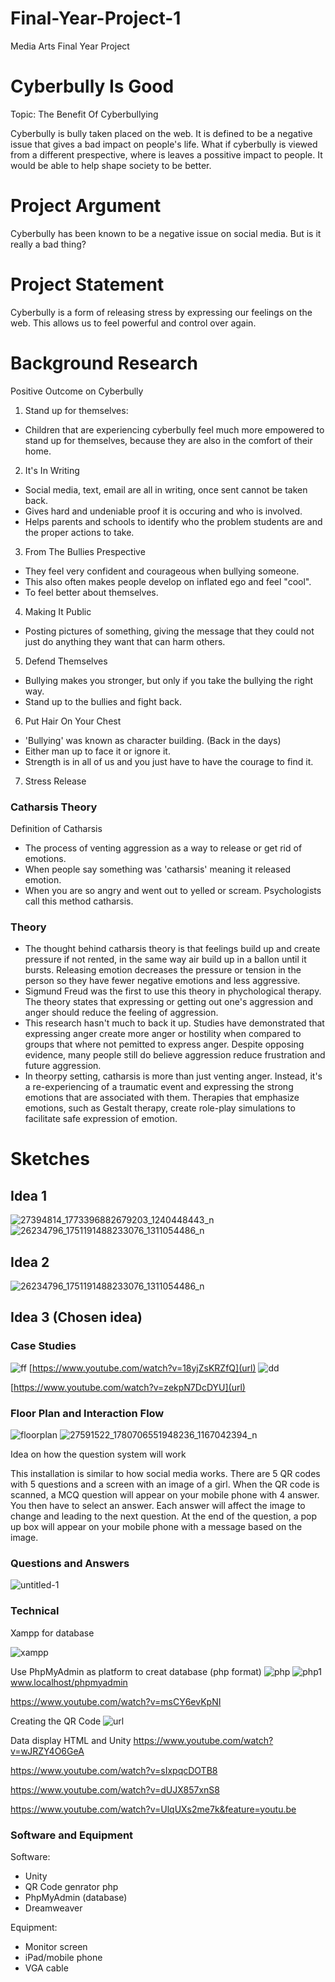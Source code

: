 # Final-Year-Project-1
Media Arts Final Year Project

# Cyberbully Is Good 
Topic: The Benefit Of Cyberbullying

Cyberbully is bully taken placed on the web. It is defined to be a negative issue that gives a bad impact on people's life. What if cyberbully is viewed from a different prespective, where is leaves a possitive impact to people. It would be able to help shape society to be better. 

# Project Argument 
Cyberbully has been known to be a negative issue on social media. But is it really a bad thing?

# Project Statement 
Cyberbully is a form of releasing stress by expressing our feelings on the web. This allows us to feel powerful and control over again.

# Background Research
Positive Outcome on Cyberbully
1) Stand up for themselves: 
- Children that are experiencing cyberbully feel much more empowered to stand up for themselves, because they are also in the comfort of their home.


2) It's In Writing
- Social media, text, email are all in writing, once sent cannot be taken back.
- Gives hard and undeniable proof it is occuring and who is involved.
- Helps parents and schools to identify who the problem students are and the proper actions to take.


3) From The Bullies Prespective
- They feel very confident and courageous when bullying someone.
- This also often makes people develop on inflated ego and feel "cool".
- To feel better about themselves.


4) Making It Public
- Posting pictures of something, giving the message that they could not just do anything they want that can harm others.


5) Defend Themselves
- Bullying makes you stronger, but only if you take the bullying the right way.
- Stand up to the bullies and fight back.


6) Put Hair On Your Chest
- 'Bullying' was known as character building. (Back in the days)
- Either man up to face it or ignore it.
- Strength is in all of  us and you just have to have the courage to find it.


7) Stress Release 
### Catharsis Theory
Definition of Catharsis
- The process of venting aggression as a way to release or get rid of emotions. 
- When people say something was 'catharsis' meaning it released emotion.
- When you are so angry and went out to yelled or scream. Psychologists call this method catharsis.


### Theory 
- The thought behind catharsis theory is that feelings build up and create pressure if not rented, in the same way air build up in a ballon until it bursts. Releasing emotion decreases the pressure or tension in the person so they have fewer negative emotions and less aggressive.
- Sigmund Freud was the first to use this theory in phychological therapy. The theory states that expressing or getting out one's aggression and anger should reduce the feeling of aggression.
- This research hasn't much to back it up. Studies have demonstrated that expressing anger create more anger or hostility when compared to groups that where not pemitted to express anger. Despite opposing evidence, many people still do believe aggression reduce frustration and future aggression.
- In theorpy setting, catharsis is more than just venting anger. Instead, it's a re-experiencing of a traumatic event and expressing the strong emotions that are associated with them. Therapies that emphasize emotions, such as Gestalt therapy, create role-play simulations to facilitate safe expression of emotion.

# Sketches
## Idea 1
![27394814_1773396882679203_1240448443_n](https://user-images.githubusercontent.com/34518690/35938698-e5bf8410-0c84-11e8-9d71-e1d20917f476.jpg)
![26234796_1751191488233076_1311054486_n](https://user-images.githubusercontent.com/34518690/35938699-e5f28bee-0c84-11e8-97ce-f51bce6b65e3.jpg)


## Idea 2
![26234796_1751191488233076_1311054486_n](https://user-images.githubusercontent.com/34518690/35938699-e5f28bee-0c84-11e8-97ce-f51bce6b65e3.jpg)


## Idea 3 (Chosen idea)

### Case Studies
![ff](https://user-images.githubusercontent.com/34518690/35629709-4825d09c-06da-11e8-8891-6f957fff142e.JPG)
[https://www.youtube.com/watch?v=18yjZsKRZfQ](url)
![dd](https://user-images.githubusercontent.com/34518690/35629710-485e1236-06da-11e8-8753-f7680d6df267.JPG)

[https://www.youtube.com/watch?v=zekpN7DcDYU](url)



### Floor Plan and Interaction Flow
![floorplan](https://user-images.githubusercontent.com/34518690/35938544-62131eba-0c84-11e8-8200-74bb6a569106.jpg)
![27591522_1780706551948236_1167042394_n](https://user-images.githubusercontent.com/34518690/35630256-e07d89c4-06db-11e8-906d-3ffacaa813ef.jpg)

Idea on how the question system will work

This installation is similar to how social media works. There are 5 QR codes with 5 questions and a screen with an image of a girl. When the QR code is scanned, a MCQ question will appear on your mobile phone with 4 answer. You then have to select an answer. Each answer will affect the image to change and leading to the next question. At the end of the question, a pop up box will appear on your mobile phone with a message based on the image. 

### Questions and Answers
![untitled-1](https://user-images.githubusercontent.com/34518690/35934747-5e86b32a-0c79-11e8-9112-4cd7d4a2af6a.jpg)


### Technical 
Xampp for database

![xampp](https://user-images.githubusercontent.com/34518690/35932216-175e7322-0c72-11e8-96bb-763a1f97f3d9.JPG)

Use PhpMyAdmin as platform to creat database (php format) 
![php](https://user-images.githubusercontent.com/34518690/35932217-17918e6a-0c72-11e8-8fe6-b0b962887ba3.JPG)
![php1](https://user-images.githubusercontent.com/34518690/35932215-1724ee68-0c72-11e8-8a4f-5d3ae32a49ca.JPG)
www.localhost/phpmyadmin

https://www.youtube.com/watch?v=msCY6evKpNI


Creating the QR Code 
![url](https://user-images.githubusercontent.com/34518690/35932736-6cacee02-0c73-11e8-90a8-0af293c025fe.JPG)

Data display HTML and Unity
https://www.youtube.com/watch?v=wJRZY4O6GeA

https://www.youtube.com/watch?v=sIxpqcDOTB8

https://www.youtube.com/watch?v=dUJX857xnS8

https://www.youtube.com/watch?v=UlqUXs2me7k&feature=youtu.be


### Software and Equipment
Software:
- Unity
- QR Code genrator php
- PhpMyAdmin (database)
- Dreamweaver

Equipment:
- Monitor screen
- iPad/mobile phone
- VGA cable


